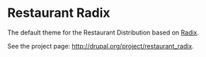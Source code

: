Restaurant Radix
=========
The default theme for the Restaurant Distribution based on [Radix](http://drupal.org/project/radix).

See the project page: http://drupal.org/project/restaurant_radix.
